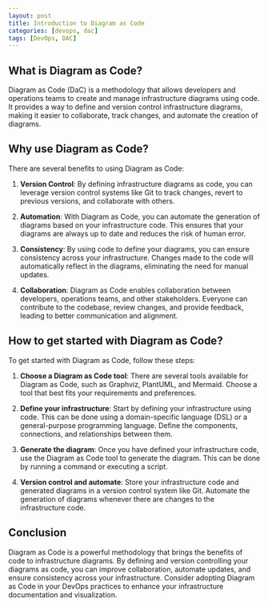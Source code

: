 ```yaml
---
layout: post
title: Introduction to Diagram as Code
categories: [devops, dac]
tags: [DevOps, DAC]
---
```


## What is Diagram as Code?

Diagram as Code (DaC) is a methodology that allows developers and operations teams to create and manage infrastructure diagrams using code. It provides a way to define and version control infrastructure diagrams, making it easier to collaborate, track changes, and automate the creation of diagrams.

## Why use Diagram as Code?

There are several benefits to using Diagram as Code:

1. **Version Control**: By defining infrastructure diagrams as code, you can leverage version control systems like Git to track changes, revert to previous versions, and collaborate with others.

2. **Automation**: With Diagram as Code, you can automate the generation of diagrams based on your infrastructure code. This ensures that your diagrams are always up to date and reduces the risk of human error.

3. **Consistency**: By using code to define your diagrams, you can ensure consistency across your infrastructure. Changes made to the code will automatically reflect in the diagrams, eliminating the need for manual updates.

4. **Collaboration**: Diagram as Code enables collaboration between developers, operations teams, and other stakeholders. Everyone can contribute to the codebase, review changes, and provide feedback, leading to better communication and alignment.

## How to get started with Diagram as Code?

To get started with Diagram as Code, follow these steps:

1. **Choose a Diagram as Code tool**: There are several tools available for Diagram as Code, such as Graphviz, PlantUML, and Mermaid. Choose a tool that best fits your requirements and preferences.

2. **Define your infrastructure**: Start by defining your infrastructure using code. This can be done using a domain-specific language (DSL) or a general-purpose programming language. Define the components, connections, and relationships between them.

3. **Generate the diagram**: Once you have defined your infrastructure code, use the Diagram as Code tool to generate the diagram. This can be done by running a command or executing a script.

4. **Version control and automate**: Store your infrastructure code and generated diagrams in a version control system like Git. Automate the generation of diagrams whenever there are changes to the infrastructure code.

## Conclusion

Diagram as Code is a powerful methodology that brings the benefits of code to infrastructure diagrams. By defining and version controlling your diagrams as code, you can improve collaboration, automate updates, and ensure consistency across your infrastructure. Consider adopting Diagram as Code in your DevOps practices to enhance your infrastructure documentation and visualization.